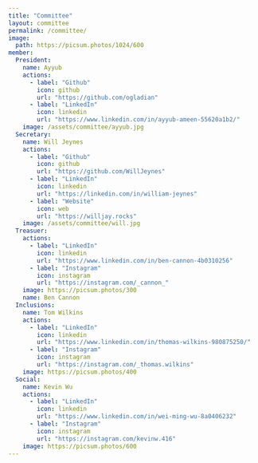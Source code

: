 ```yaml
---
title: "Committee"
layout: committee
permalink: /committee/
image: 
  path: https://picsum.photos/1024/600
member: 
  President:
    name: Ayyub
    actions:
      - label: "Github"
        icon: github
        url: "https://github.com/ogladian"
      - label: "LinkedIn"
        icon: linkedin
        url: "https://www.linkedin.com/in/ayyub-ameen-55620a1b2/"
    image: /assets/committee/ayyub.jpg
  Secretary:
    name: Will Jeynes
    actions:
      - label: "Github"
        icon: github
        url: "https://github.com/WillJeynes"
      - label: "LinkedIn"
        icon: linkedin
        url: "https://linkedin.com/in/william-jeynes"
      - label: "Website"
        icon: web
        url: "https://willjay.rocks"
    image: /assets/committee/will.jpg
  Treasuer:
    actions:
      - label: "LinkedIn"
        icon: linkedin
        url: "https://www.linkedin.com/in/ben-cannon-4b0310256"
      - label: "Instagram"
        icon: instagram
        url: "https://instagram.com/_cannon_" 
    image: https://picsum.photos/300
    name: Ben Cannon
  Inclusions:
    name: Tom Wilkins
    actions:
      - label: "LinkedIn"
        icon: linkedin
        url: "https://www.linkedin.com/in/thomas-wilkins-980875250/"
      - label: "Instagram"
        icon: instagram
        url: "https://instagram.com/_thomas.wilkins"
    image: https://picsum.photos/400
  Social:
    name: Kevin Wu
    actions:
      - label: "LinkedIn"
        icon: linkedin
        url: "https://www.linkedin.com/in/wei-ming-wu-8a0406232"
      - label: "Instagram"
        icon: instagram
        url: "https://instagram.com/kevinw.416"
    image: https://picsum.photos/600
---
```


